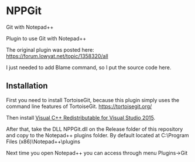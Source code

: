 # NPPGit
Git with Notepad++

Plugin to use Git with Notepad++


The original plugin was posted here:
https://forum.lowyat.net/topic/1358320/all

I just needed to add Blame command, so I put the source code here.

## Installation

First you need to install TortoiseGit, because this plugin simply uses the command line features of TortoiseGit.
<https://tortoisegit.org/>

Then install [Visual C++ Redistributable for Visual Studio 2015](https://www.microsoft.com/en-us/download/details.aspx?id=48145).

After that, take the DLL NPPGit.dll on the Release folder of this repository and copy to the Notepad\+\+ plugins folder.
By default located at C:\Program Files (x86)\Notepad++\plugins

Next time you open Notepad\+\+ you can access through menu Plugins->Git

